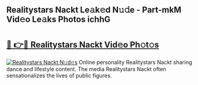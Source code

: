 ## Realitystars Nackt Le𝚊k𝚎d N𝚞𝚍e - Part-mkM Vid𝚎o Le𝚊ks Photos ichhG

# <h2><a href="http://fb3j4pz.evod.top/?m=Realitystars+Nackt">🔗 👉🔴 Realitystars Nackt Vid𝚎o Ph𝚘t𝚘s</a></h2>

[![Realitystars Nackt N𝚞d𝚎s](https://i.imgur.com/8V9OHl7.gif)](http://fb3j4pz.evod.top/?m=Realitystars+Nackt)
Online personality Realitystars Nackt sharing dance and lifestyle content. The media Realitystars Nackt often sensationalizes the lives of public figures. 

